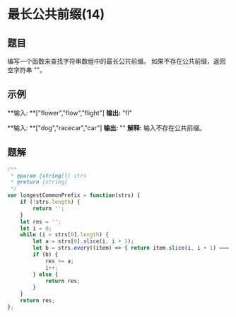 # 最长公共前缀(14)

## 题目
编写一个函数来查找字符串数组中的最长公共前缀。
如果不存在公共前缀，返回空字符串 ""。
## 示例
**输入: **["flower","flow","flight"]
**输出:** "fl"


**输入: **["dog","racecar","car"]
**输出:** ""
**解释:** 输入不存在公共前缀。
## 题解
```javascript
/**
 * @param {string[]} strs
 * @return {string}
 */
var longestCommonPrefix = function(strs) {
    if (!strs.length) {
        return '';
    }
    let res = '';
    let i = 0;
    while (i < strs[0].length) {
        let a = strs[0].slice(i, i + 1);
        let b = strs.every((item) => { return item.slice(i, i + 1) === a })
        if (b) {
            res += a;
            i++;
        } else {
            return res;
        }
    }
    return res;
};
```


